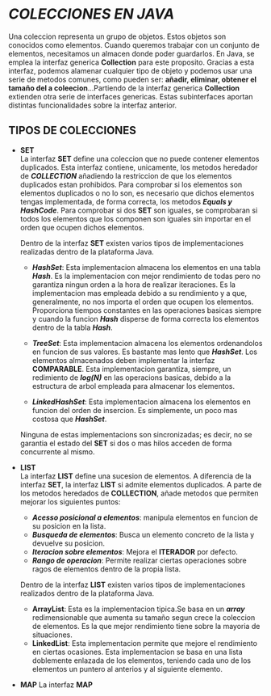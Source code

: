 # ***COLECCIONES EN JAVA*** #

Una coleccion representa un grupo de objetos. Estos objetos son  conocidos como elementos. Cuando queremos trabajar con un conjunto 
de elementos, necesitamos un almacen donde poder guardarlos. En Java, se emplea la interfaz generica **Collection** para 
este proposito. Gracias a esta interfaz, podemos alamenar cualquier tipo de objeto y podemos usar una serie de metodos comunes,
como pueden ser: **añadir, eliminar, obtener el tamaño del a coleecion**...Partiendo de la interfaz generica **Collection** extienden 
otra serie de interfaces genericas. Estas subinterfaces aportan distintas funcionalidades sobre la interfaz anterior.
  
   
## **TIPOS DE COLECCIONES** ##

- **SET**  
  La interfaz **SET** define una coleccion que no puede contener elementos duplicados. Esta interfaz contiene, unicamente, los metodos
  heredador de ***COLLECTION*** añadiendo la restriccion de que los elementos duplicados estan prohibidos. Para comprobar si los elementos 
  son elementos duplicados o no lo son, es necesario que dichos elementos tengas implementada, de forma correcta, los metodos ***Equals y HashCode***.
  Para comprobar si dos **SET** son iguales, se comprobaran si todos los elementos que los componen son iguales sin importar en el orden que 
  ocupen dichos elementos.  


  Dentro de la interfaz **SET** existen varios tipos de implementaciones realizadas dentro de la plataforma Java.

  - ***HashSet***: Esta implementacion almacena los elementos en una tabla ***Hash***. Es la implementacion con mejor rendimiento de todas pero no 
  garantiza ningun orden a la hora de realizar iteraciones. Es la implementacion mas empleada debido a su rendimiento y a que, generalmente, no nos 
  importa el orden que ocupen los elementos. Proporciona tiempos constantes en las operaciones basicas siempre y cuando la funcion ***Hash*** disperse de 
  forma correcta los elementos dentro de la tabla ***Hash***.  


  - ***TreeSet***: Esta implementacion almacena los elementos ordenandolos en funcion de sus valores. Es bastante mas lento que ***HashSet***. Los elementos 
  almacenados deben implementar la interfaz **COMPARABLE**. Esta implementacion garantiza, siempre, un redimiento de ***log(N)*** en las operacions basicas, 
  debido a la estructura de arbol empleada para almacenar los elementos.  


  - ***LinkedHashSet***: Esta implementacion almacena los elementos en funcion del orden de insercion. Es simplemente, un poco mas costosa que ***HashSet***.  
  

  Ninguna de estas implementacions son sincronizadas; es decir, no se garantia el estado del **SET** si dos o mas hilos acceden de forma concurrente al mismo.  

- **LIST**  
  La interfaz **LIST** define una sucesion de elementos. A diferencia de la interfaz **SET**, la interfaz **LIST** si admite elementos duplicados. A parte de 
  los metodos heredados de **COLLECTION**, añade metodos que permiten mejorar los siguientes puntos:  

  - ***Acesso posicional a elementos***: manipula elementos en funcion de su posicion en la lista.  
  - ***Busqueda de elementos***: Busca un elemento concreto de la lista y devuelve su posicion.  
  - ***Iteracion sobre elementos***: Mejora el **ITERADOR** por defecto.  
  - ***Rango de operacion***: Permite realizar ciertas operaciones sobre ragos de elementos dentro de la propia lista.  

  Dentro de la interfaz **LIST** existen varios tipos de implementaciones realizados dentro de la plataforma Java.  

  - **ArrayList**: Esta es la implementacion tipica.Se basa en un ***array*** redimensionable que aumenta su tamaño segun crece la coleccion de elementos. Es la 
  que mejor rendimiento tiene sobre la mayoria de situaciones.  
  - **LinkedList**: Esta implementacion permite que mejore el rendimiento en ciertas ocasiones. Esta implementacion se basa en una lista doblemente enlazada de los 
  elementos, teniendo cada uno de los elementos un puntero al anterios y al siguiente elemento.  

- **MAP**
  La interfaz **MAP**
  



 


